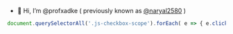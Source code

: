 - 👋 Hi, I’m @profxadke ( previously known as [@naryal2580]([url](https://github.com/naryal2580)) )

```js
document.querySelectorAll('.js-checkbox-scope').forEach( e => { e.click() });  // This makes a wildcard classic Personal Access Token (checks all the checkboxes) ~ use it wisely ;)
```
